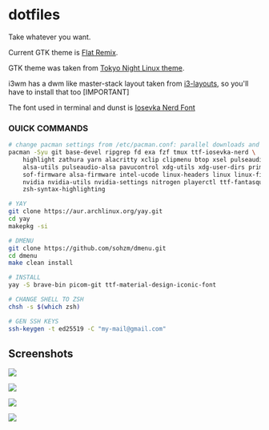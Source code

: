 # dotfiles

Take whatever you want.

Current GTK theme is [Flat Remix](https://github.com/daniruiz/flat-remix-gtk).

GTK theme was taken from [Tokyo Night Linux theme](https://github.com/koiosdev/Tokyo-Night-Linux).

i3wm has a dwm like master-stack layout taken from [i3-layouts](https://github.com/eliep/i3-layouts), so you'll have to install that too [IMPORTANT]

The font used in terminal and dunst is [Iosevka Nerd Font](https://github.com/ryanoasis/nerd-fonts/tree/master/patched-fonts/Iosevka)

### OUICK COMMANDS

```sh
# change pacman settings from /etc/pacman.conf: parallel downloads and color
pacman -Syu git base-devel ripgrep fd exa fzf tmux ttf-iosevka-nerd \
    highlight zathura yarn alacritty xclip clipmenu btop xsel pulseaudio \
    alsa-utils pulseaudio-alsa pavucontrol xdg-utils xdg-user-dirs prime-run \
    sof-firmware alsa-firmware intel-ucode linux-headers linux linux-firmware \
    nvidia nvidia-utils nvidia-settings nitrogen playerctl ttf-fantasque-nerd \
    zsh-syntax-highlighting

# YAY
git clone https://aur.archlinux.org/yay.git
cd yay
makepkg -si

# DMENU
git clone https://github.com/sohzm/dmenu.git
cd dmenu
make clean install

# INSTALL
yay -S brave-bin picom-git ttf-material-design-iconic-font

# CHANGE SHELL TO ZSH
chsh -s $(which zsh)

# GEN SSH KEYS
ssh-keygen -t ed25519 -C "my-mail@gmail.com"
```

## Screenshots

![](https://github.com/sz47/dotfiles/blob/main/screenshots/a.png)

![](https://github.com/sz47/dotfiles/blob/main/screenshots/b.png)

![](https://github.com/sz47/dotfiles/blob/main/screenshots/c.png)

![](https://github.com/sz47/dotfiles/blob/main/screenshots/d.png)
